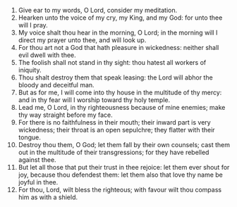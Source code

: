 1. Give ear to my words, O Lord, consider my meditation.
2. Hearken unto the voice of my cry, my King, and my God: for unto thee will I pray.
3. My voice shalt thou hear in the morning, O Lord; in the morning will I direct my prayer unto thee, and will look up.
4. For thou art not a God that hath pleasure in wickedness: neither shall evil dwell with thee.
5. The foolish shall not stand in thy sight: thou hatest all workers of iniquity.
6. Thou shalt destroy them that speak leasing: the Lord will abhor the bloody and deceitful man.
7. But as for me, I will come into thy house in the multitude of thy mercy: and in thy fear will I worship toward thy holy temple.
8. Lead me, O Lord, in thy righteousness because of mine enemies; make thy way straight before my face.
9. For there is no faithfulness in their mouth; their inward part is very wickedness; their throat is an open sepulchre; they flatter with their tongue.
10. Destroy thou them, O God; let them fall by their own counsels; cast them out in the multitude of their transgressions; for they have rebelled against thee.
11. But let all those that put their trust in thee rejoice: let them ever shout for joy, because thou defendest them: let them also that love thy name be joyful in thee.
12. For thou, Lord, wilt bless the righteous; with favour wilt thou compass him as with a shield.
